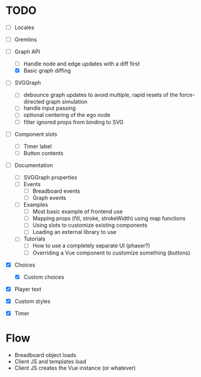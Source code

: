 # TODO
- [ ] Locales
- [ ] Gremlins
- [ ] Graph API
    - [ ] Handle node and edge updates with a diff first
    - [x] Basic graph diffing
- [ ] SVGGraph
    - [ ] debounce graph updates to avoid multiple, rapid resets of the force-directed graph simulation
    - [ ] handle input passing
    - [ ] optional centering of the ego node
    - [ ] filter ignored props from binding to SVG
- [ ] Component slots
    - [ ] Timer label
    - [ ] Button contents
- [ ] Documentation
    - [ ] SVGGraph properties
    - [ ] Events
        - [ ] Breadboard events
        - [ ] Graph events
    - [ ] Examples
        - [ ] Most basic example of frontend use
        - [ ] Mapping props (fill, stroke, strokeWidth) using map functions
        - [ ] Using slots to customize existing components
        - [ ] Loading an external library to use
    - [ ] Tutorials
        - [ ] How to use a completely separate UI (phaser?)
        - [ ] Overriding a Vue component to customize something (buttons)
- [x] Choices
  - [x] Custom choices
- [x] Player text
- [x] Custom styles
- [x] Timer


# Flow
- Breadboard object loads
- Client JS and templates load
- Client JS creates the Vue instance (or whatever)
